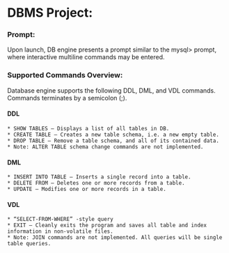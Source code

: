 # DBMS Project:

### Prompt:
Upon launch, DB engine presents a prompt similar to the mysql> prompt, where interactive multiline commands may be entered. 


### Supported Commands Overview:
Database engine supports the following DDL, DML, and VDL commands. Commands terminates by a semicolon (;).
#### DDL
    * SHOW TABLES – Displays a list of all tables in DB.
    * CREATE TABLE – Creates a new table schema, i.e. a new empty table.
    * DROP TABLE – Remove a table schema, and all of its contained data.
    * Note: ALTER TABLE schema change commands are not implemented.
#### DML
    * INSERT INTO TABLE – Inserts a single record into a table.
    * DELETE FROM – Deletes one or more records from a table.
    * UPDATE – Modifies one or more records in a table.
#### VDL
    * “SELECT-FROM-WHERE” -style query
    * EXIT – Cleanly exits the program and saves all table and index information in non-volatile files.
    * Note: JOIN commands are not implemented. All queries will be single table queries. 
